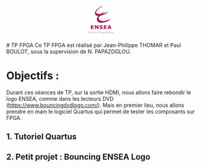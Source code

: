 <p align="center"> <img src="Img/logo_ENSEA.png" width="15%" height="auto" /> </p>
# TP FPGA
Ce TP FPGA est réalisé par Jean-Philippe THOMAR et Paul BOULOT, sous la supervision de N. PAPAZOGLOU.

# Objectifs : 
Durant ces séances de TP, sur la sortie HDMI, nous allons faire rebondir le logo ENSEA, comme dans les lecteurs DVD (https://www.bouncingdvdlogo.com/).
Mais en premier lieu, nous allons prendre en main le logiciel Quartus qui permet de tester les composants sur FPGA. 

## 1. Tutoriel Quartus



## 2. Petit projet : Bouncing ENSEA Logo
